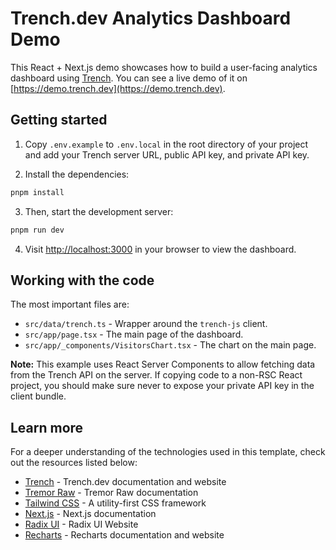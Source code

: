 # Trench.dev Analytics Dashboard Demo

This React + Next.js demo showcases how to build a user-facing analytics dashboard using
[Trench](https://trench.dev). You can see a live demo of it on [https://demo.trench.dev](https://demo.trench.dev).

## Getting started

1. Copy `.env.example` to `.env.local` in the root directory of your project and add your Trench server URL, public API key, and private API key.

2. Install the dependencies:

```bash
pnpm install
```

3. Then, start the development server:

```bash
pnpm run dev
```

4. Visit [http://localhost:3000](http://localhost:3000) in your browser to view the dashboard.

## Working with the code

The most important files are:

- `src/data/trench.ts` - Wrapper around the `trench-js` client.
- `src/app/page.tsx` - The main page of the dashboard.
- `src/app/_components/VisitorsChart.tsx` - The chart on the main page.

**Note:** This example uses React Server Components to allow fetching data from the Trench API on the server. If copying code to a non-RSC React project, you should make sure never to expose your private API key in the client bundle.

## Learn more

For a deeper understanding of the technologies used in this template, check out
the resources listed below:

- [Trench](https://trench.dev) - Trench.dev documentation and website
- [Tremor Raw](https://raw.tremor.so) - Tremor Raw documentation
- [Tailwind CSS](https://tailwindcss.com) - A utility-first CSS framework
- [Next.js](https://nextjs.org/docs) - Next.js documentation
- [Radix UI](https://www.radix-ui.com) - Radix UI Website
- [Recharts](https://recharts.org) - Recharts documentation and website
